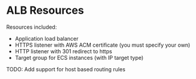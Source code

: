 # ALB Resources

Resources included:
* Application load balancer
* HTTPS listener with AWS ACM certificate (you must specify your own)
* HTTP listener with 301 redirect to https
* Target group for ECS instances (with IP target type)


TODO:
Add support for host based routing rules
